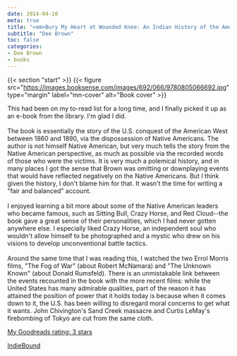 ```yaml
---
date: 2014-04-10
meta: true
title: "<em>Bury My Heart at Wounded Knee: An Indian History of the American West</em>"
subtitle: "Dee Brown"
toc: false
categories:
- Dee Brown
- books
---
```


{{< section "start" >}}
{{< figure src="https://images.booksense.com/images/692/066/9780805066692.jpg" type="margin" label="mn-cover" alt="Book cover" >}}

This had been on my to-read list for a long time, and I finally picked it up as an e-book from the library. I'm glad I did. <br /><br />The book is essentially the story of the U.S. conquest of the American West between 1860 and 1890, via the dispossession of Native Americans. The author is not himself Native American, but very much tells the story from the Native American perspective, as much as possible via the recorded words of those who were the victims. It is very much a polemical history, and in many places I got the sense that Brown was omitting or downplaying events that would have reflected negatively on the Native Americans. But I think given the history, I don't blame him for that. It wasn't the time for writing a "fair and balanced" account.<br /><br />I enjoyed learning a bit more about some of the Native American leaders who became famous, such as Sitting Bull, Crazy Horse, and Red Cloud--the book gave a great sense of their personalities, which I had never gotten anywhere else. I especially liked Crazy Horse, an independent soul who wouldn't allow himself to be photographed and a mystic who drew on his visions to develop unconventional battle tactics.<br /><br />Around the same time that I was reading this, I watched the two Errol Morris films, "The Fog of War" (about Robert McNamara) and "The Unknown Known" (about Donald Rumsfeld). There is an unmistakable link between the events recounted in the book with the more recent films: while the United States has many admirable qualities, part of the reason it has attained the position of power that it holds today is because when it comes down to it, the U.S. has been willing to disregard moral concerns to get what it wants. John Chivington's Sand Creek massacre and Curtis LeMay's firebombing of Tokyo are cut from the same cloth.

[My Goodreads rating: 3 stars](https://www.goodreads.com/review/show/893928198)  

[IndieBound](https://www.indiebound.org/book/9780805066692)
